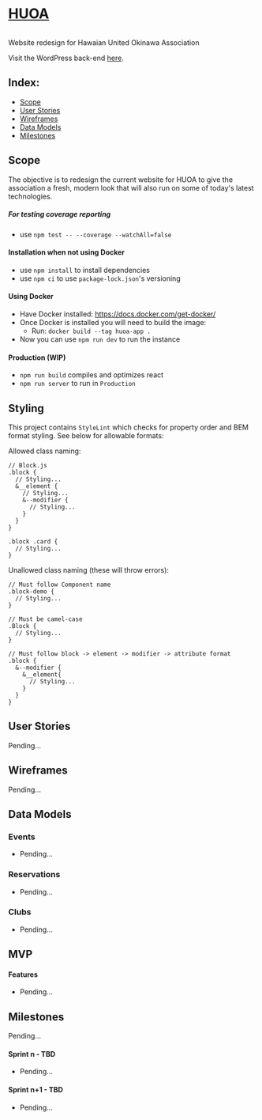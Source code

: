 # [HUOA](https://huoa.org/nuuzi/)

[![<Hawaian-United-Okinawa-Association>](https://circleci.com/gh/Hawaian-United-Okinawa-Association/huoa-react.svg?style=svg)](https://app.circleci.com/pipelines/github/Hawaian-United-Okinawa-Association/huoa-react)

Website redesign for Hawaian United Okinawa Association

Visit the WordPress back-end [here](https://github.com/masalcedo88/huoa-wp).

## Index:
- [Scope](#Scope)
- [User Stories](#user-stories)
- [Wireframes](#wireframes)
- [Data Models](#data-models)
- [Milestones](#milestones)

## Scope

The objective is to redesign the current website for HUOA to give the association a fresh, modern look that will also run on some of today's latest technologies.

##### For testing coverage reporting
- use `npm test -- --coverage --watchAll=false`

#### Installation when not using Docker
- use `npm install` to install dependencies
- use `npm ci` to use `package-lock.json`'s versioning

#### Using Docker
- Have Docker installed: https://docs.docker.com/get-docker/
- Once Docker is installed you will need to build the image:
  - Run: `docker build --tag huoa-app .`
- Now you can use `npm run dev` to run the instance

#### Production (WIP)
- `npm run build` compiles and optimizes react
- `npm run server` to run in `Production`

## Styling

This project contains `StyleLint` which checks for property order and BEM format styling. See below for allowable formats:

Allowed class naming:
```
// Block.js
.block {
  // Styling...
  &__element {
    // Styling...
    &--modifier {
      // Styling...
    }
  }
}
```
```
.block .card {
  // Styling...
}
```

Unallowed class naming (these will throw errors):
```
// Must follow Component name
.block-demo {
  // Styling...
}
```
```
// Must be camel-case
.Block {
  // Styling...
}
```
```
// Must follow block -> element -> modifier -> attribute format
.block {
  &--modifier {
    &__element{
      // Styling...
    }
  }
}
```

## User Stories

Pending...

## Wireframes

Pending...

## Data Models

### Events

- Pending...

### Reservations

- Pending...

### Clubs

- Pending...

## MVP

#### Features
- Pending...

## Milestones

Pending...

#### Sprint n - TBD
- Pending...

#### Sprint n+1 - TBD
- Pending...
